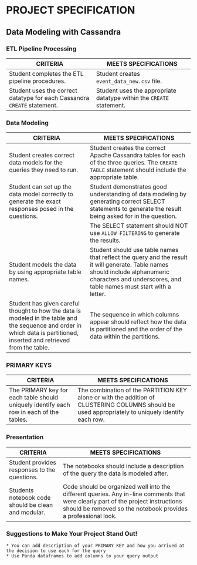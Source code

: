# PROJECT SPECIFICATION
## Data Modeling with Cassandra

### ETL Pipeline Processing

|CRITERIA|MEETS SPECIFICATIONS|
|--------|--------------------|
|Student completes the ETL pipeline procedures.|Student creates `event_data_new.csv` file.
|Student uses the correct datatype for each Cassandra `CREATE` statement.|Student uses the appropriate datatype within the `CREATE` statement.

### Data Modeling

|CRITERIA|MEETS SPECIFICATIONS|
|--------|--------------------|
|Student creates correct data models for the queries they need to run.|Student creates the correct Apache Cassandra tables for each of the three queries. The `CREATE TABLE` statement should include the appropriate table.
|Student can set up the data model correctly to generate the exact responses posed in the questions.|Student demonstrates good understanding of data modeling by generating correct SELECT statements to generate the result being asked for in the question.
||The SELECT statement should NOT use `ALLOW FILTERING` to generate the results.
|Student models the data by using appropriate table names.|Student should use table names that reflect the query and the result it will generate. Table names should include alphanumeric characters and underscores, and table names must start with a letter.
|Student has given careful thought to how the data is modeled in the table and the sequence and order in which data is partitioned, inserted and retrieved from the table.|The sequence in which columns appear should reflect how the data is partitioned and the order of the data within the partitions.

### PRIMARY KEYS

|CRITERIA|MEETS SPECIFICATIONS|
|--------|--------------------|
|The PRIMARY key for each table should uniquely identify each row in each of the tables.|The combination of the PARTITION KEY alone or with the addition of CLUSTERING COLUMNS should be used appropriately to uniquely identify each row.

### Presentation

|CRITERIA|MEETS SPECIFICATIONS|
|--------|--------------------|
|Student provides responses to the questions.|The notebooks should include a description of the query the data is modeled after.
|Students notebook code should be clean and modular.|Code should be organized well into the different queries. Any in-line comments that were clearly part of the project instructions should be removed so the notebook provides a professional look.

### Suggestions to Make Your Project Stand Out!
```
* You can add description of your PRIMARY KEY and how you arrived at the decision to use each for the query
* Use Panda dataframes to add columns to your query output
```